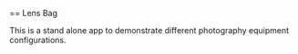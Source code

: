 == Lens Bag

This is a stand alone app to demonstrate different photography equipment
configurations.



